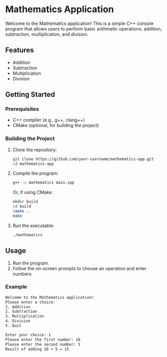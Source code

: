 # Mathematics Application

Welcome to the Mathematics application! This is a simple C++ console program that allows users to perform basic arithmetic operations: addition, subtraction, multiplication, and division.

## Features

- Addition
- Subtraction
- Multiplication
- Division

## Getting Started

### Prerequisites

- C++ compiler (e.g., g++, clang++)
- CMake (optional, for building the project)

### Building the Project

1. Clone the repository:

    ```sh
    git clone https://github.com/your-username/mathematics-app.git
    cd mathematics-app
    ```

2. Compile the program:

    ```sh
    g++ -o mathematics main.cpp
    ```

    Or, if using CMake:

    ```sh
    mkdir build
    cd build
    cmake ..
    make
    ```

3. Run the executable:

    ```sh
    ./mathematics
    ```

## Usage

1. Run the program.
2. Follow the on-screen prompts to choose an operation and enter numbers.

### Example

```sh
Welcome to the Mathematics application!
Please enter a choice: 
1. Addition
2. Subtraction
3. Multiplication
4. Division
5. Quit

Enter your choice: 1
Please enter the first number: 10
Please enter the second number: 5
Result of adding 10 + 5 = 15
